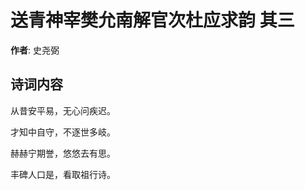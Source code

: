 # 送青神宰樊允南解官次杜应求韵  其三

**作者**: 史尧弼

## 诗词内容

从昔安平易，无心问疾迟。

才知中自守，不逐世多岐。

赫赫宁期誉，悠悠去有思。

丰碑人口是，看取祖行诗。

